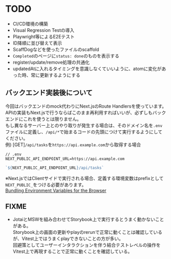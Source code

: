 # TODO

- CI/CD環境の構築
- Visual Regression Testの導入
- Playwright等によるE2Eテスト
- ID降順に並び替えて表示
- ScaffDogなどを使ったファイルのscaffold
- `Completed`のページに`status: done`のものを表示する
- register/update/remove処理の共通化
- updatedAtに入れるタイミングを意識しなくていいように、atomに変化があった時、常に更新するようにする

## バックエンド実装後について

今回はバックエンドのmock代わりにNext.jsのRoute Handlersを使っています。  
APIの実装もNext.jsで行うならばこのまま再利用すればいいが、必ずしもバックエンドにこれを使うとは限りません。  
もし異なるサーバー上とのやり取りが発生する場合は、そのドメイン名を`.env`ファイルに定義し、`/api/*`で始まるコードの先頭につけて実行するようにしてください。  
例) [GET]`/api/tasks`を`https://api.example.com`から取得する場合

```
// .env
NEXT_PUBLIC_API_ENDPOINT_URL=https://api.example.com
```

```ts
`${NEXT_PUBLIC_API_ENDPOINT_URL}/api/tasks`
```

※Next.jsではClientサイドで実行される場合、定義する環境変数はprefixとして`NEXT_PUBLIC_`をつける必要があります。  
[Bundling Environment Variables for the Browser](https://nextjs.org/docs/app/building-your-application/configuring/environment-variables#bundling-environment-variables-for-the-browser)


## FIXME

- JotaiとMSWを組み合わせてStorybook上で実行するとうまく動かないことがある。  
  Storybook上の画面の更新やplayのrerunで正常に動くことは確認しているが、Vitest上ではうまくplayできないことの方が多い。  
  回避策としてユーザーインタラクションを伴う結合テストレベルの操作をVitest上で再現することで正常に動くことを確認している。  